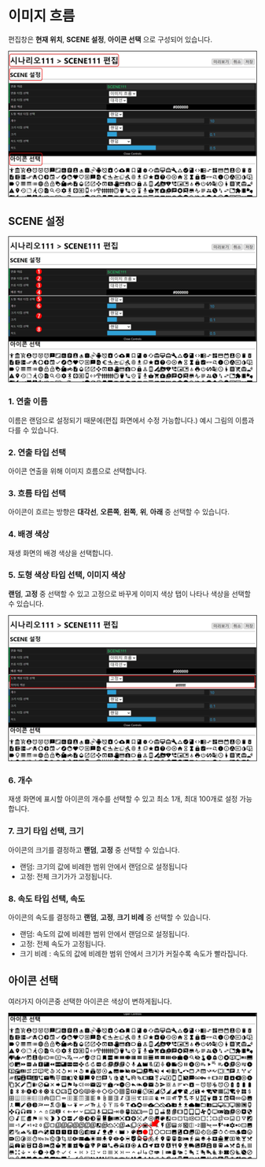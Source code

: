 # 이미지 흐름
편집창은 **현재 위치**, **SCENE 설정**, **아이콘 선택** 으로 구성되어 있습니다.

<img src="./img/icon/sceneEditor.jpg" style="border: 1px solid"/>

## SCENE 설정

<img src="./img/icon/editScene.jpg" style="border: 1px solid"/>

### 1. 연출 이름
이름은 랜덤으로 설정되기 때문에(편집 화면에서 수정 가능합니다.) 예시 그림의 이름과 다를 수 있습니다.

### 2. 연출 타입 선택
아이콘 연출을 위해 이미지 흐름으로 선택합니다.

### 3. 흐름 타입 선택
아이콘이 흐르는 방향은 **대각선**, **오른쪽**, **왼쪽**, **위**, **아래** 중 선택할 수 있습니다.

### 4. 배경 색상
재생 화면의 배경 색상을 선택합니다.

### 5. 도형 색상 타입 선택, 이미지 색상
**랜덤**, **고정** 중 선택할 수 있고 고정으로 바꾸게 이미지 색상 탭이 나타나 색상을 선택할 수 있습니다.

<img src="./img/icon/iconColor.jpg" style="border: 1px solid"/>

### 6. 개수
재생 화면에 표시할 아이콘의 개수를 선택할 수 있고 최소 1개, 최대 100개로 설정 가능합니다.

### 7. 크기 타입 선택, 크기
아이콘의 크기를 결정하고 **랜덤**, **고정** 중 선택할 수 있습니다.
* 랜덤: 크기의 값에 비례한 범위 안에서 랜덤으로 설정됩니다
* 고정: 전체 크기가가 고정됩니다.

### 8. 속도 타입 선택, 속도
아이콘의 속도를 결정하고 **랜덤**, **고정**, **크기 비례** 중 선택할 수 있습니다.
* 랜덤: 속도의 값에 비례한 범위 안에서 랜덤으로 설정됩니다.
* 고정: 전체 속도가 고정됩니다.
* 크기 비례 : 속도의 값에 비례한 범위 안에서 크기가 커질수록 속도가 빨라집니다.

## 아이콘 선택
여러가지 아이콘중 선택한 아이콘은 색상이 변하게됩니다.

<img src="./img/icon/selectIcon.jpg" style="border: 1px solid"/>
